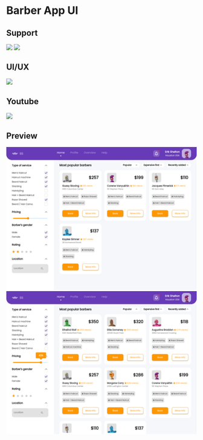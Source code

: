 # Barber App UI

## Support

<p>
<a href="https://sociabuzz.com/syarifhidayatullah2020/tribe">
<img src="https://sociabuzz.s3.ap-southeast-1.amazonaws.com//landing-page/img/sociabuzz-logo.png" width="100"></a>

<a href="https://www.buymeacoffee.com/syarifhidayat">
<img src="https://media.tenor.com/Is0ELiJnoU0AAAAi/buymeacoffee-button.gif" width="100"></a>
</p>

## UI/UX

<a href="https://dribbble.com/shots/11133863-Online-Barber-Marketplace-for-Booking-Appointments">
<img src="https://upload.wikimedia.org/wikipedia/commons/3/32/Dribbble_logo.png" width="100"></a>

## Youtube

<a href="https://youtu.be/mSXgqkFipMk">
<img src="https://upload.wikimedia.org/wikipedia/commons/thumb/b/b8/YouTube_Logo_2017.svg/200px-YouTube_Logo_2017.svg.png" width="100"></a>

## Preview

<p align="middle">
<img src="assets/previews/preview_1.png" alt="Preview 1" width="800">
<img src="assets/previews/preview_2.png" alt="Preview 2" width="800">
</p>
